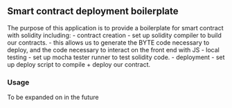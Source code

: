 ## Smart contract deployment boilerplate

The purpose of this application is to provide a boilerplate for smart contract with solidity including:
	- contract creation - set up solidity compiler to build our contracts.
		- this allows us to generate the BYTE code necessary to deploy, and the code necessary to interact on the front end with JS
	- local testing - set up mocha tester runner to test solidity code.
	- deployment - set up deploy script to compile + deploy our contract.

### Usage

To be expanded on in the future
